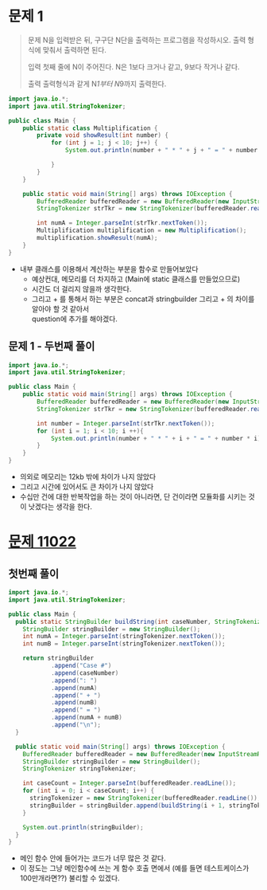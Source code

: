 # 문제 1
>문제
> N을 입력받은 뒤, 구구단 N단을 출력하는 프로그램을 작성하시오. 출력 형식에 맞춰서 출력하면 된다.
>
>입력
>첫째 줄에 N이 주어진다. N은 1보다 크거나 같고, 9보다 작거나 같다.
>
>출력
>출력형식과 같게 N*1부터 N*9까지 출력한다.

~~~java
import java.io.*;
import java.util.StringTokenizer;

public class Main {
    public static class Multiplification {
        private void showResult(int number) {
            for (int j = 1; j < 10; j++) {
                System.out.println(number + " * " + j + " = " + number * j);

            }
        }
    }

    public static void main(String[] args) throws IOException {
        BufferedReader bufferedReader = new BufferedReader(new InputStreamReader(System.in));
        StringTokenizer strTkr = new StringTokenizer(bufferedReader.readLine());

        int numA = Integer.parseInt(strTkr.nextToken());
        Multiplification multiplification = new Multiplification();
        multiplification.showResult(numA);
    }
}
~~~
* 내부 클래스를 이용해서 계산하는 부분을 함수로 만들어보았다
    * 예상컨대, 메모리를 더 차지하고 (Main에 static 클래스를 만들었으므로)
    * 시간도 더 걸리지 않을까 생각한다.
    * 그리고 + 를 통해서 하는 부분은 concat과 stringbuilder 그리고 + 의 차이를 알아야 할 것 같아서 <br>question에 추가를 해야겠다.
   
## 문제 1 - 두번째 풀이 
~~~java
import java.io.*;
import java.util.StringTokenizer;

public class Main {
    public static void main(String[] args) throws IOException {
        BufferedReader bufferedReader = new BufferedReader(new InputStreamReader(System.in));
        StringTokenizer strTkr = new StringTokenizer(bufferedReader.readLine());

        int number = Integer.parseInt(strTkr.nextToken());
        for (int i = 1; i < 10; i ++){
            System.out.println(number + " * " + i + " = " + number * i);
        }
    }
}
~~~
* 의외로 메모리는 12kb 밖에 차이가 나지 않았다
* 그리고 시간에 있어서도 큰 차이가 나지 않았다
* 수십만 건에 대한 반복작업을 하는 것이 아니라면, 단 건이라면 모듈화를 시키는 것이 낫겠다는 생각을 한다.

# [문제 11022](https://www.acmicpc.net/problem/11022)
## 첫번째 풀이
~~~java
import java.io.*;
import java.util.StringTokenizer;

public class Main {
  public static StringBuilder buildString(int caseNumber, StringTokenizer stringTokenizer) {
    StringBuilder stringBuilder = new StringBuilder();
    int numA = Integer.parseInt(stringTokenizer.nextToken());
    int numB = Integer.parseInt(stringTokenizer.nextToken());

    return stringBuilder
            .append("Case #")
            .append(caseNumber)
            .append(": ")
            .append(numA)
            .append(" + ")
            .append(numB)
            .append(" = ")
            .append(numA + numB)
            .append("\n");
  }

  public static void main(String[] args) throws IOException {
    BufferedReader bufferedReader = new BufferedReader(new InputStreamReader(System.in));
    StringBuilder stringBuilder = new StringBuilder();
    StringTokenizer stringTokenizer;

    int caseCount = Integer.parseInt(bufferedReader.readLine());
    for (int i = 0; i < caseCount; i++) {
      stringTokenizer = new StringTokenizer(bufferedReader.readLine());
      stringBuilder = stringBuilder.append(buildString(i + 1, stringTokenizer));
    }

    System.out.println(stringBuilder);
  }
}
~~~
* 메인 함수 안에 들어가는 코드가 너무 많은 것 같다.
* 이 정도는 그냥 메인함수에 쓰는 게 함수 호출 면에서 (예를 들면 테스트케이스가 100만개라면??) 불리할 수 있겠다.